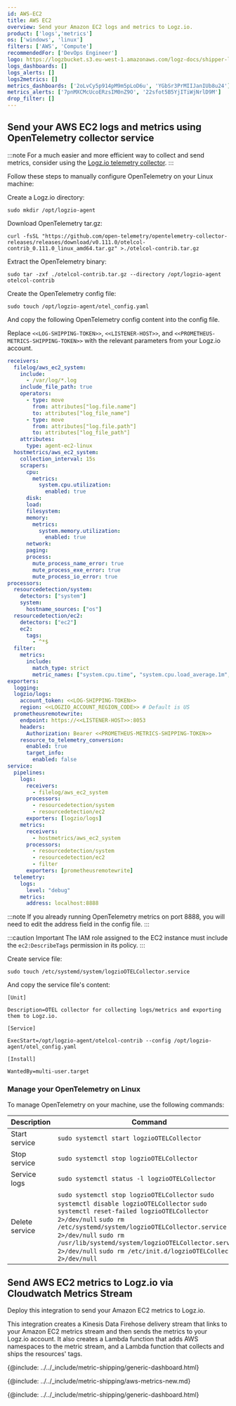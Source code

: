```yaml
---
id: AWS-EC2
title: AWS EC2
overview: Send your Amazon EC2 logs and metrics to Logz.io.
product: ['logs','metrics']
os: ['windows', 'linux']
filters: ['AWS', 'Compute']
recommendedFor: ['DevOps Engineer']
logo: https://logzbucket.s3.eu-west-1.amazonaws.com/logz-docs/shipper-logos/aws-ec2.svg
logs_dashboards: []
logs_alerts: []
logs2metrics: []
metrics_dashboards: ['2oLvCy5p914pM9m5pLoD6u', 'YGbSr3PrMIIJanIUb8u24']
metrics_alerts: ['7pnMXCMcUcoERzsIM0nZ9O', '22sfot5B5YjITiWjNrlD9M']
drop_filter: []
---
```



## Send your AWS EC2 logs and metrics using OpenTelemetry collector service

:::note
For a much easier and more efficient way to collect and send metrics, consider using the [Logz.io telemetry collector](https://app.logz.io/#/dashboard/integrations/collectors?tags=Quick%20Setup).
:::

Follow these steps to manually configure OpenTelemetry on your Linux machine:

Create a Logz.io directory:

```shell
sudo mkdir /opt/logzio-agent
```

Download OpenTelemetry tar.gz:

```shell
curl -fsSL "https://github.com/open-telemetry/opentelemetry-collector-releases/releases/download/v0.111.0/otelcol-contrib_0.111.0_linux_amd64.tar.gz" >./otelcol-contrib.tar.gz
```

Extract the OpenTelemetry binary:

```shell
sudo tar -zxf ./otelcol-contrib.tar.gz --directory /opt/logzio-agent otelcol-contrib
```

Create the OpenTelemetry config file:

```shell
sudo touch /opt/logzio-agent/otel_config.yaml
```

And copy the following OpenTelemetry config content into the config file.

Replace `<<LOG-SHIPPING-TOKEN>>`, `<<LISTENER-HOST>>`, and `<<PROMETHEUS-METRICS-SHIPPING-TOKEN>>` with the relevant parameters from your Logz.io account.

```yaml
receivers:
  filelog/aws_ec2_system:
    include:
      - /var/log/*.log
    include_file_path: true
    operators:
      - type: move
        from: attributes["log.file.name"]
        to: attributes["log_file_name"]
      - type: move
        from: attributes["log.file.path"]
        to: attributes["log_file_path"]
    attributes:
      type: agent-ec2-linux
  hostmetrics/aws_ec2_system:
    collection_interval: 15s
    scrapers:
      cpu:
        metrics:
          system.cpu.utilization:
            enabled: true
      disk:
      load:
      filesystem:
      memory:
        metrics:
          system.memory.utilization:
            enabled: true
      network:
      paging:
      process:
        mute_process_name_error: true
        mute_process_exe_error: true
        mute_process_io_error: true
processors:
  resourcedetection/system:
    detectors: ["system"]
    system:
      hostname_sources: ["os"]
  resourcedetection/ec2:
    detectors: ["ec2"]
    ec2:
      tags:
        - ^*$
  filter:
    metrics:
      include:
        match_type: strict
        metric_names: ["system.cpu.time", "system.cpu.load_average.1m", "system.cpu.load_average.5m", "system.cpu.load_average.15m", "system.cpu.utilization", "system.memory.usage", "system.memory.utilization", "system.filesystem.usage", "system.disk.io", "system.disk.io_time", "system.disk.operation_time", "system.network.connections", "system.network.io", "system.network.packets", "system.network.errors", "process.cpu.time", "process.memory.usage", "process.disk.io", "process.memory.usage", "process.memory.virtual"]
exporters:
  logging:
  logzio/logs:
    account_token: <<LOG-SHIPPING-TOKEN>>
    region: <<LOGZIO_ACCOUNT_REGION_CODE>> # Default is US
  prometheusremotewrite:
    endpoint: https://<<LISTENER-HOST>>:8053
    headers:
      Authorization: Bearer <<PROMETHEUS-METRICS-SHIPPING-TOKEN>>
    resource_to_telemetry_conversion:
      enabled: true
      target_info:
        enabled: false
service:
  pipelines:
    logs:
      receivers:
        - filelog/aws_ec2_system
      processors:
        - resourcedetection/system
        - resourcedetection/ec2
      exporters: [logzio/logs]
    metrics:
      receivers:
        - hostmetrics/aws_ec2_system
      processors:
        - resourcedetection/system
        - resourcedetection/ec2
        - filter
      exporters: [prometheusremotewrite]
  telemetry:
    logs:
      level: "debug"
    metrics:
      address: localhost:8888
```

:::note
If you already running OpenTelemetry metrics on port 8888, you will need to edit the address field in the config file.
:::

:::caution Important
The IAM role assigned to the EC2 instance must include the `ec2:DescribeTags` permission in its policy.
:::


Create service file:

```shell
sudo touch /etc/systemd/system/logzioOTELCollector.service
```


And copy the service file's content:

```shell
[Unit]

Description=OTEL collector for collecting logs/metrics and exporting them to Logz.io.

[Service]

ExecStart=/opt/logzio-agent/otelcol-contrib --config /opt/logzio-agent/otel_config.yaml

[Install]

WantedBy=multi-user.target
```

### Manage your OpenTelemetry on Linux

To manage OpenTelemetry on your machine, use the following commands:

|Description|Command|
|--|--|
|Start service|`sudo systemctl start logzioOTELCollector`|
|Stop service|`sudo systemctl stop logzioOTELCollector`|
|Service logs|`sudo systemctl status -l logzioOTELCollector`|
|Delete service|`sudo systemctl stop logzioOTELCollector` `sudo systemctl disable logzioOTELCollector` `sudo systemctl reset-failed logzioOTELCollector 2>/dev/null` `sudo rm /etc/systemd/system/logzioOTELCollector.service 2>/dev/null` `sudo rm /usr/lib/systemd/system/logzioOTELCollector.service 2>/dev/null` `sudo rm /etc/init.d/logzioOTELCollector 2>/dev/null`|


## Send AWS EC2 metrics to Logz.io via Cloudwatch Metrics Stream


Deploy this integration to send your Amazon EC2 metrics to Logz.io.

This integration creates a Kinesis Data Firehose delivery stream that links to your Amazon EC2 metrics stream and then sends the metrics to your Logz.io account. It also creates a Lambda function that adds AWS namespaces to the metric stream, and a Lambda function that collects and ships the resources' tags.


{@include: ../../_include/metric-shipping/generic-dashboard.html}



{@include: ../../_include/metric-shipping/aws-metrics-new.md}


{@include: ../../_include/metric-shipping/generic-dashboard.html}

